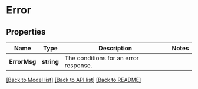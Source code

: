 # Error

## Properties

Name | Type | Description | Notes
------------ | ------------- | ------------- | -------------
**ErrorMsg** | **string** | The conditions for an error response. | 

[[Back to Model list]](../README.md#documentation-for-models) [[Back to API list]](../README.md#documentation-for-api-endpoints) [[Back to README]](../README.md)


